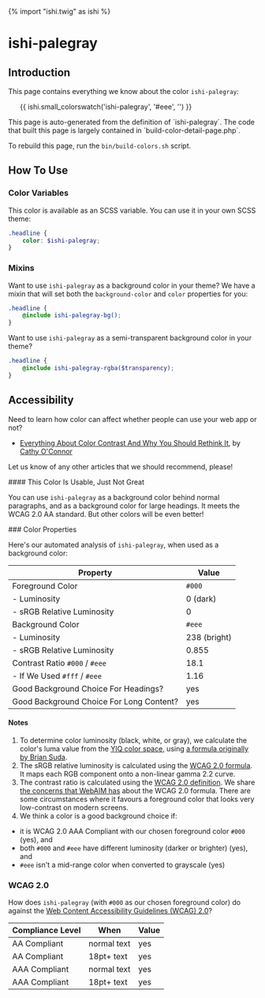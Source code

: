{% import "ishi.twig" as ishi %}
# ishi-palegray

## Introduction

This page contains everything we know about the color `ishi-palegray`:

<div class="grid">
    <div class="cell">
        <div class="swatch">
            <ul>
                {{ ishi.small_colorswatch('ishi-palegray', '#eee', '') }}
            </ul>
        </div>
    </div>
</div>

<div class="callout attention" markdown="1">
This page is auto-generated from the definition of `ishi-palegray`. The code that built this page is largely contained in `build-color-detail-page.php`.

To rebuild this page, run the `bin/build-colors.sh` script.
</div>

## How To Use

### Color Variables

This color is available as an SCSS variable. You can use it in your own SCSS theme:

```scss
.headline {
    color: $ishi-palegray;
}
```

### Mixins

Want to use `ishi-palegray` as a background color in your theme? We have a mixin that will set both the `background-color` and `color` properties for you:

```scss
.headline {
    @include ishi-palegray-bg();
}
```

Want to use `ishi-palegray` as a semi-transparent background color in your theme?

```scss
.headline {
    @include ishi-palegray-rgba($transparency);
}
```

## Accessibility

Need to learn how color can affect whether people can use your web app or not?

* [Everything About Color Contrast And Why You Should Rethink It](https://www.smashingmagazine.com/2014/10/color-contrast-tips-and-tools-for-accessibility/), by [Cathy O'Connor](http://www.twitter.com/cagocon)

Let us know of any other articles that we should recommend, please!
<div class="callout warning" markdown="1">
#### This Color Is Usable, Just Not Great

You can use `ishi-palegray` as a background color behind normal paragraphs, and as a background color for large headings. It meets the WCAG 2.0 AA standard. But other colors will be even better!
</div>
### Color Properties

Here's our automated analysis of `ishi-palegray`, when used as a background color:

Property | Value
---------|------
Foreground Color | `#000`
- Luminosity | 0 (dark)
- sRGB Relative Luminosity | 0
Background Color | `#eee`
- Luminosity | 238 (bright)
- sRGB Relative Luminosity | 0.855
Contrast Ratio `#000` / `#eee` | 18.1
- If We Used `#fff` / `#eee` | 1.16
Good Background Choice For Headings? | yes
Good Background Choice For Long Content? | yes

#### Notes

1. To determine color luminosity (black, white, or gray), we calculate the color's luma value from the [YIQ color space](https://en.wikipedia.org/wiki/YIQ), using [a formula originally by Brian Suda](https://24ways.org/2010/calculating-color-contrast/).
1. The sRGB relative luminosity is calculated using the [WCAG 2.0 formula](https://www.w3.org/TR/WCAG20/#relativeluminancedef). It maps each RGB component onto a non-linear gamma 2.2 curve.
1. The contrast ratio is calculated using the [WCAG 2.0 definition](https://www.w3.org/TR/2008/REC-WCAG20-20081211/#contrast-ratiodef). We share [the concerns that WebAIM has](http://webaim.org/blog/wcag-2-1-feedback/) about the WCAG 2.0 formula. There are some circumstances where it favours a foreground color that looks very low-contrast on modern screens.
1. We think a color is a good background choice if:
  - it is WCAG 2.0 AAA Compliant with our chosen foreground color `#000` (yes), and
  - both `#000` and `#eee` have different luminosity (darker or brighter) (yes), and
  - `#eee` isn't a mid-range color when converted to grayscale (yes)

### WCAG 2.0

How does `ishi-palegray` (with `#000` as our chosen foreground color) do against the [Web Content Accessibility Guidelines (WCAG) 2.0](https://www.w3.org/TR/WCAG20/)?

Compliance Level | When | Value
-----------------|------|------
AA Compliant | normal text | yes
AA Compliant | 18pt+ text | yes
AAA Compliant | normal text | yes
AAA Compliant | 18pt+ text | yes